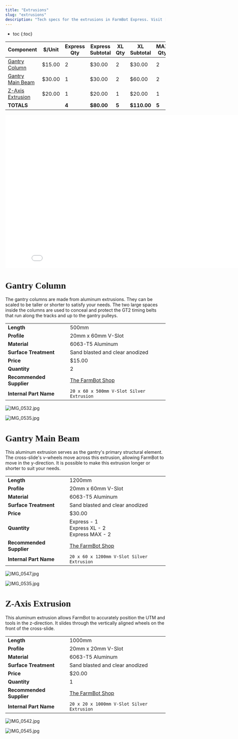 ```yaml
---
title: "Extrusions"
slug: "extrusions"
description: "Tech specs for the extrusions in FarmBot Express. Visit [our shop](http://shop.farm.bot) to purchase parts."
---
```


* toc
{:toc}


|Component                     |$/Unit                        |Express Qty                   |Express Subtotal              |XL Qty                        |XL Subtotal                   |MAX Qty                       |MAX Subtotal                  |
|------------------------------|------------------------------|------------------------------|------------------------------|------------------------------|------------------------------|------------------------------|------------------------------|
|[Gantry Column](#gantry-column)|$15.00                        |2                             |$30.00                        |2                             |$30.00                        |2                             |$30.00
|[Gantry Main Beam](#gantry-main-beam)|$30.00                        |1                             |$30.00                        |2                             |$60.00                        |2                             |$60.00
|[Z-Axis Extrusion](#z-axis-extrusion)|$20.00                        |1                             |$20.00                        |1                             |$20.00                        |1                             |$20.00
|**TOTALS**                    |                              |**4**                         |**$80.00**                    |**5**                         |**$110.00**                   |**5**                         |**$110.00**



<iframe class="embedly-embed" src="//cdn.embedly.com/widgets/media.html?src=https%3A%2F%2Fwww.youtube.com%2Fembed%2FLWvoSmqNwyA%3Ffeature%3Doembed&url=http%3A%2F%2Fwww.youtube.com%2Fwatch%3Fv%3DLWvoSmqNwyA&image=https%3A%2F%2Fi.ytimg.com%2Fvi%2FLWvoSmqNwyA%2Fhqdefault.jpg&key=f2aa6fc3595946d0afc3d76cbbd25dc3&type=text%2Fhtml&schema=youtube" width="854" height="480" scrolling="no" frameborder="0" allow="autoplay; fullscreen" allowfullscreen="true"></iframe>



# Gantry Column

The gantry columns are made from aluminum extrusions. They can be scaled to be taller or shorter to satisfy your needs. The two large spaces inside the columns are used to conceal and protect the GT2 timing belts that run along the tracks and up to the gantry pulleys.

|                              |                              |
|------------------------------|------------------------------|
|**Length**                    |500mm
|**Profile**                   |20mm x 60mm V-Slot
|**Material**                  |6063-T5 Aluminum
|**Surface Treatment**         |Sand blasted and clear anodized
|**Price**                     |$15.00
|**Quantity**                  |2
|**Recommended Supplier**      |[The FarmBot Shop](http://shop.farm.bot)
|**Internal Part Name**        |`20 x 60 x 500mm V-Slot Silver Extrusion`



![IMG_0532.jpg](_images/IMG_0532.jpg)



![IMG_0535.jpg](_images/IMG_0535.jpg)



# Gantry Main Beam

This aluminum extrusion serves as the gantry's primary structural element. The cross-slide's v-wheels move across this extrusion, allowing FarmBot to move in the y-direction. It is possible to make this extrusion longer or shorter to suit your needs.

|                              |                              |
|------------------------------|------------------------------|
|**Length**                    |1200mm
|**Profile**                   |20mm x 60mm V-Slot
|**Material**                  |6063-T5 Aluminum
|**Surface Treatment**         |Sand blasted and clear anodized
|**Price**                     |$30.00
|**Quantity**                  |Express - 1<br>Express XL - 2<br>Express MAX - 2
|**Recommended Supplier**      |[The FarmBot Shop](http://shop.farm.bot)
|**Internal Part Name**        |`20 x 60 x 1200mm V-Slot Silver Extrusion`



![IMG_0547.jpg](_images/IMG_0547.jpg)



![IMG_0535.jpg](_images/IMG_0535.jpg)



# Z-Axis Extrusion

This aluminum extrusion allows FarmBot to accurately position the UTM and tools in the z-direction. It slides through the vertically aligned wheels on the front of the cross-slide.

|                              |                              |
|------------------------------|------------------------------|
|**Length**                    |1000mm
|**Profile**                   |20mm x 20mm V-Slot
|**Material**                  |6063-T5 Aluminum
|**Surface Treatment**         |Sand blasted and clear anodized
|**Price**                     |$20.00
|**Quantity**                  |1
|**Recommended Supplier**      |[The FarmBot Shop](http://shop.farm.bot)
|**Internal Part Name**        |`20 x 20 x 1000mm V-Slot Silver Extrusion`



![IMG_0542.jpg](_images/IMG_0542.jpg)



![IMG_0545.jpg](_images/IMG_0545.jpg)



<style>
.hub-container {
  max-width: 1350px;
}

h1 {
  font-family: Inknut Antiqua;
}
  
a[title="Guides"] {
  color: #f4f4f4!important;
  border-bottom: 5px solid #f4f4f4;
  padding-bottom: 20px!important;
}
  
a[title="Guides"]:hover {
  color: white!important;
  border-bottom-color: white;
}
  
#hub-header li a:hover {
  box-shadow: none!important;
}
</style>

<meta name="theme-color" content="#942401">

